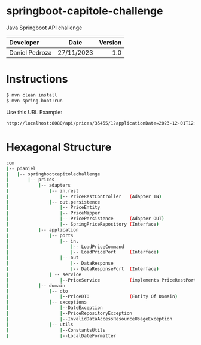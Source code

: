 # springboot-capitole-challenge
Java Springboot API challenge


| Developer      |    Date    | Version |
|:---------------|:----------:| ------: |
| Daniel Pedroza | 27/11/2023 | 1.0     |

# Instructions

```bash
$ mvn clean install
$ mvn spring-boot:run
```


Use this URL Example:
```bash
http://localhost:8080/api/prices/35455/1?applicationDate=2023-12-01T12:00:00
```

# Hexagonal Structure
```bash
com
|-- pdaniel
|   |-- springbootcapitolechallenge
|       |-- prices
|           |-- adapters
|               |-- in.rest
|                   |-- PriceRestController   (Adapter IN)
|               |-- out.persistence
|                   |-- PriceEntity
|                   |-- PriceMapper
|                   |-- PricePersistence      (Adapter OUT)
|                   |-- SpringPriceRepository (Interface) 
|           |-- application
|               |-- ports
|                   |-- in.
|                       |-- LoadPriceCommand 
|                       |-- LoadPricePort     (Interface)
|                   |-- out
|                       |-- DataResponse
|                    	|-- DataResponsePort  (Interface)
|               | -- service
|                   |--PriceService           (implements PriceRestPort)
|           |-- domain
|               |-- dto
|                   |--PriceDTO               (Entity Of Domain)
|               |-- exceptions
|                   |--DateException
|                   |--PriceRepositoryException
|                   |--InvalidDataAccessResourceUsageException
|               |-- utils
|                   |--ConstantsUtils
|                   |--LocalDateFormatter
```